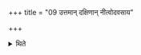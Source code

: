 +++
title = "09 उत्तमान् दक्षिणान् नीत्वोदवसाय"

+++

<details><summary>थिते</summary>

9. After he has led the last (cow), or after he has concluded,
</details>
